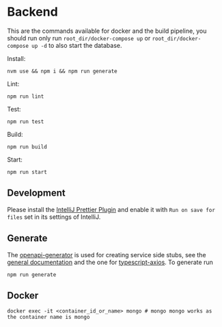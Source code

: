 # Backend

This are the commands available for docker and the build pipeline, you should run only run `root_dir/docker-compose up` or `root_dir/docker-compose up -d` to also start the database.

Install:
```shell
nvm use && npm i && npm run generate
```
Lint:
```shell
npm run lint
```
Test:
```shell
npm run test
```
Build:
```shell
npm run build
```
Start:
```shell
npm run start
```

## Development

Please install the [IntelliJ Prettier Plugin](https://plugins.jetbrains.com/plugin/10456-prettier) and enable it with `Run on save for files` set in its settings of IntelliJ.

## Generate
The [openapi-generator](https://openapi-generator.tech) is used for creating service side stubs, see the [general documentation](https://openapi-generator.tech/docs/configuration/) and the one for [typescript-axios](
https://openapi-generator.tech/docs/generators/typescript-axios). To generate run 
```shell
npm run generate
```

## Docker

```shell
docker exec -it <container_id_or_name> mongo # mongo mongo works as the container name is mongo
```
